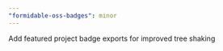 ```yaml
---
"formidable-oss-badges": minor
---
```


Add featured project badge exports for improved tree shaking
